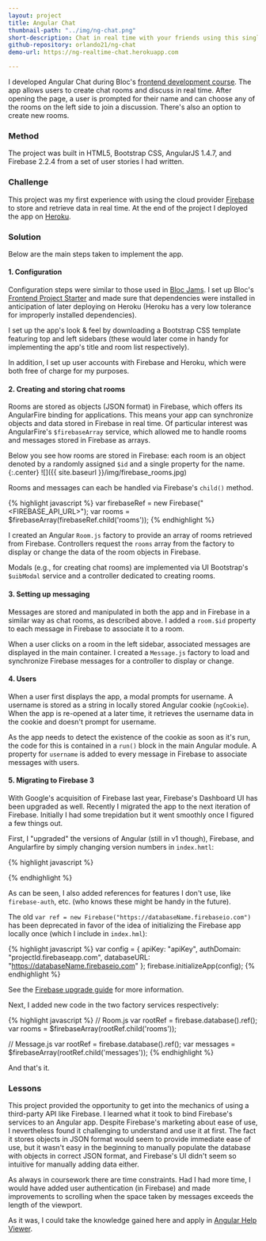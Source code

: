 ```yaml
---
layout: project
title: Angular Chat
thumbnail-path: "../img/ng-chat.png"
short-description: Chat in real time with your friends using this single page application implemented in AngularJS.
github-repository: orlando21/ng-chat
demo-url: https://ng-realtime-chat.herokuapp.com

---
```

I developed Angular Chat during Bloc's [frontend development course](https://www.bloc.io/frontend-development-bootcamp). The app allows users to create chat rooms and discuss in real time. After opening the page, a user is prompted for their name and can choose any of the rooms on the left side to join a discussion. There's also an option to create new rooms.

### Method

The project was built in HTML5, Bootstrap CSS, AngularJS 1.4.7, and Firebase 2.2.4 from a set of user stories I had written.

### Challenge

This project was my first experience with using the cloud provider [Firebase](https://www.firebase.com/) to store and retrieve data in real time. At the end of the project I deployed the app on [Heroku](https://www.heroku.com/).

### Solution

Below are the main steps taken to implement the app.

#### 1. Configuration

Configuration steps were similar to those used in [Bloc Jams](http://gregbabb.com/projects/2-bloc-chat.html). I set up Bloc's [Frontend Project Starter](https://github.com/Bloc/bloc-frontend-project-starter) and made sure that dependencies were installed in anticipation of later deploying on Heroku (Heroku has a very low tolerance for improperly installed dependencies).

I set up the app's look & feel by downloading a Bootstrap CSS template featuring top and left sidebars (these would later come in handy for implementing the app's title and room list respectively).

In addition, I set up user accounts with Firebase and Heroku, which were both free of charge for my purposes.

#### 2. Creating and storing chat rooms

Rooms are stored as objects (JSON format) in Firebase, which offers its AngularFire binding for applications. This means your app can synchronize objects and data stored in Firebase in real time. Of particular interest was AngularFire's `$firebaseArray` service, which allowed me to handle rooms and messages stored in Firebase as arrays.

Below you see how rooms are stored in Firebase: each room is an object denoted by a randomly assigned `$id` and a single property for the name.
{:.center}
![]({{ site.baseurl }}/img/firebase_rooms.jpg)

Rooms and messages can each be handled via Firebase's `child()` method.

{% highlight javascript %}
var firebaseRef = new Firebase("<FIREBASE_API_URL>");
var rooms = $firebaseArray(firebaseRef.child('rooms'));
{% endhighlight %}

I created an Angular `Room.js` factory to provide an array of rooms retrieved from Firebase. Controllers request the `rooms` array from the factory to display or change the data of the room objects in Firebase.

Modals (e.g., for creating chat rooms) are implemented via UI Bootstrap's `$uibModal` service and a controller dedicated to creating rooms.

#### 3. Setting up messaging

Messages are stored and manipulated in both the app and in Firebase in a similar way as chat rooms, as described above. I added a `room.$id` property to each message in Firebase to associate it to a room.

When a user clicks on a room in the left sidebar, associated messages are displayed in the main container. I created a `Message.js` factory to load and synchronize Firebase messages for a controller to display or change.

#### 4. Users

When a user first displays the app, a modal prompts for username. A username is stored as a string in locally stored Angular cookie (`ngCookie`). When the app is re-opened at a later time, it retrieves the username data in the cookie and doesn't prompt for username.

As the app needs to detect the existence of the cookie as soon as it's run, the code for this is contained in a `run()` block in the main Angular module. A property for `username` is added to every message in Firebase to associate messages with users.

#### 5. Migrating to Firebase 3

With Google's acquisition of Firebase last year, Firebase's Dashboard UI has been upgraded as well. Recently I migrated the app to the next iteration of Firebase. Initially I had some trepidation but it went smoothly once I figured a few things out.

First, I "upgraded" the versions of Angular (still in v1 though), Firebase, and Angularfire by simply changing version numbers in `index.hmtl`:

{% highlight javascript %}
<!-- JS scripts: Angular & jQuery -->
<script src="https://ajax.googleapis.com/ajax/libs/angularjs/1.6.0/angular.js"></script>
<script src="https://cdnjs.cloudflare.com/ajax/libs/angular.js/1.6.0/angular-cookies.min.js"></script>
<script src="https://cdnjs.cloudflare.com/ajax/libs/angular-messages/1.6.0/angular-messages.min.js"></script>
<script src="https://code.jquery.com/jquery-2.1.3.min.js"></script>

<!-- AngularUIRouter -->
<script src="https://cdnjs.cloudflare.com/ajax/libs/angular-ui-router/0.3.2/angular-ui-router.js"></script>
<!-- Firebase -->
<script src="https://www.gstatic.com/firebasejs/3.6.2/firebase.js"></script>

<!-- AngularFire -->
<script src="https://cdn.firebase.com/libs/angularfire/2.2.0/angularfire.min.js"></script>
<script src="https://www.gstatic.com/firebasejs/3.6.2/firebase-app.js"></script>
<script src="https://www.gstatic.com/firebasejs/3.6.2/firebase-auth.js"></script>
<script src="https://www.gstatic.com/firebasejs/3.6.2/firebase-database.js"></script>
<script src="https://www.gstatic.com/firebasejs/3.6.2/firebase-messaging.js"></script>
{% endhighlight %}

As can be seen, I also added references for features I don't use, like `firebase-auth`, etc. (who knows these might be handy in the future).

The old `var ref = new Firebase("https://databaseName.firebaseio.com")` has been deprecated in favor of the idea of initializing the Firebase app locally once (which I include in `index.hml`):

{% highlight javascript %}
var config = {
apiKey: "apiKey",
authDomain: "projectId.firebaseapp.com",
databaseURL: "https://databaseName.firebaseio.com"
};
firebase.initializeApp(config);
{% endhighlight %}

See the [Firebase upgrade guide](https://firebase.google.com/support/guides/firebase-web) for more information.

Next, I added new code in the two factory services respectively:

{% highlight javascript %}
// Room.js
var rootRef = firebase.database().ref();
var rooms = $firebaseArray(rootRef.child('rooms'));

// Message.js
var rootRef = firebase.database().ref();
var messages = $firebaseArray(rootRef.child('messages'));
{% endhighlight %}

And that's it.

### Lessons

This project provided the opportunity to get into the mechanics of using a third-party API like Firebase. I learned what it took to bind Firebase's services to an Angular app. Despite Firebase's marketing about ease of use, I nevertheless found it challenging to understand and use it at first. The fact it stores objects in JSON format would seem to provide immediate ease of use, but it wasn't easy in the beginning to manually populate the database with objects in correct JSON format, and Firebase's UI didn't seem so intuitive for manually adding data either.

As always in coursework there are time constraints. Had I had more time, I would have added user authentication (in Firebase) and made improvements to scrolling when the space taken by messages exceeds the length of the viewport.

As it was, I could take the knowledge gained here and apply in [Angular Help Viewer](http://gregbabb.com/projects/3-help-viewer).
